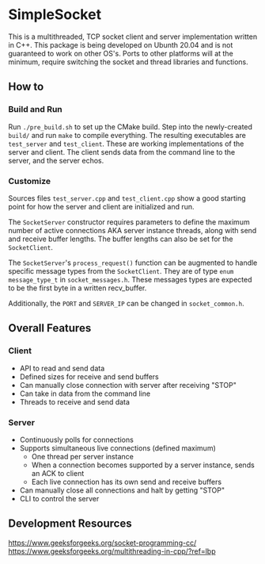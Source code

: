 # SimpleSocket

This is a multithreaded, TCP socket client and server implementation written in C++.  This package is being developed on Ubunth 20.04 and is not guaranteed to work on other OS's.  Ports to other platforms will at the minimum, require switching the socket and thread libraries and functions.

## How to
### Build and Run
Run ```./pre_build.sh``` to set up the CMake build.  Step into the newly-created ```build/``` and run ```make``` to compile everything.  The resulting executables are ```test_server``` and ```test_client```.  These are working implementations of the server and client.  The client sends data from the command line to the server, and the server echos.

### Customize
Sources files ```test_server.cpp``` and ```test_client.cpp``` show a good starting point for how the server and client are initialized and run.

The ```SocketServer``` constructor requires parameters to define the maximum number of active connections AKA server instance threads, along with send and receive buffer lengths.  The buffer lengths can also be set for the ```SocketClient```.

The ```SocketServer```'s ```process_request()``` function can be augmented to handle specific message types from the ```SocketClient```.  They are of type ```enum message_type_t``` in ```socket_messages.h```.  These messages types are expected to be the first byte in a written recv_buffer.

Additionally, the ```PORT``` and ```SERVER_IP``` can be changed in ```socket_common.h```.

## Overall Features

### Client
- API to read and send data
- Defined sizes for receive and send buffers
- Can manually close connection with server after receiving "STOP"
- Can take in data from the command line
- Threads to receive and send data

### Server
- Continuously polls for connections
- Supports simultaneous live connections (defined maximum)
    - One thread per server instance
    - When a connection becomes supported by a server instance, sends an ACK to client
    - Each live connection has its own send and receive buffers
- Can manually close all connections and halt by getting "STOP"
- CLI to control the server

## Development Resources
https://www.geeksforgeeks.org/socket-programming-cc/
https://www.geeksforgeeks.org/multithreading-in-cpp/?ref=lbp
